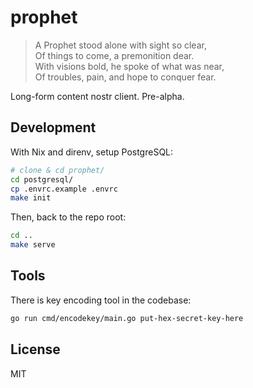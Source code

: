# prophet

> A Prophet stood alone with sight so clear,  
> Of things to come, a premonition dear.  
> With visions bold, he spoke of what was near,  
> Of troubles, pain, and hope to conquer fear.  

Long-form content nostr client. Pre-alpha.

## Development

With Nix and direnv, setup PostgreSQL:

```sh
# clone & cd prophet/
cd postgresql/
cp .envrc.example .envrc
make init
```

Then, back to the repo root:

```sh
cd ..
make serve
```

## Tools

There is key encoding tool in the codebase:

```sh
go run cmd/encodekey/main.go put-hex-secret-key-here
```

## License

MIT
